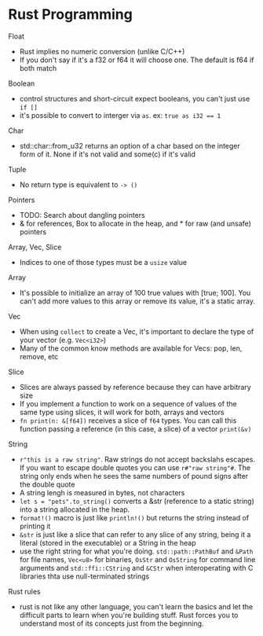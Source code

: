 Rust Programming
================

Float
* Rust implies no numeric conversion (unlike C/C++)
* If you don't say if it's a f32 or f64 it will choose one. The default is f64 if both match

Boolean
* control structures and short-circuit expect booleans, you can't just use `if []`
* it's possible to convert to interger via `as`. ex: `true as i32 == 1`

Char
* std::char::from_u32 returns an option of a char based on the integer form of it. None if it's not valid and some(c) if it's valid

Tuple
* No return type is equivalent to `-> ()`

Pointers
* TODO: Search about dangling pointers
* & for references, Box to allocate in the heap, and * for raw (and unsafe) pointers


Array, Vec, Slice
* Indices to one of those types must be a `usize` value

Array
* It's possible to initialize an array of 100 true values with [true; 100]. You can't add more values to this array or remove its value, it's a static array.

Vec
* When using `collect` to create a Vec, it's important to declare the type of your vector (e.g. `Vec<i32>`)
* Many of the common know methods are available for Vecs: pop, len, remove, etc

Slice
* Slices are always passed by reference because they can have arbitrary size
* If you implement a function to work on a sequence of values of the same type using slices, it will work for both, arrays and vectors
* `fn print(n: &[f64])` receives a slice of `f64` types. You can call this function passing a reference (in this case, a slice) of a vector `print(&v)`

String
* `r"this is a raw string"`. Raw strings do not accept backslahs escapes. If you want to escape double quotes you can use `r#"raw string"#`. The string only ends when he sees the same numbers of pound signs after the double quote
* A string lengh is measured in bytes, not characters
* `let s = "pets".to_string()` converts a &str (reference to a static string) into a string allocated in the heap.
* `format!()` macro is just like `println!()` but returns the string instead of printing it
* `&str` is just like a slice that can refer to any slice of any string, being it a literal (stored in the executable) or a String in the heap
* use the right string for what you're doing. `std::path::PathBuf` and `&Path` for file names, `Vec<u8>` for binaries, `OsStr` and `OsString` for command line arguments and `std::ffi::CString` and `&CStr` when interoperating with C libraries thta use null-terminated strings

Rust rules
* rust is not like any other language, you can't learn the basics and let the difficult parts to learn when you're building stuff. Rust forces you to understand most of its concepts just from the beginning.

